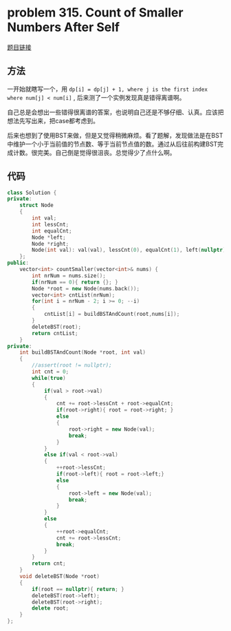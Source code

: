 # problem 315. Count of Smaller Numbers After Self

[题目链接](https://leetcode.com/problems/count-of-smaller-numbers-after-self/)

## 方法

一开始就瞎写一个，用 `dp[i] = dp[j] + 1, where j is the first index where num[j] < num[i]` , 后来测了一个实例发现真是错得离谱啊。

自己总是会想出一些错得很离谱的答案，也说明自己还是不够仔细、认真。应该把想法先写出来，把case都考虑到。

后来也想到了使用BST来做，但是又觉得稍微麻烦。看了题解，发现做法是在BST中维护一个小于当前值的节点数、等于当前节点值的数。通过从后往前构建BST完成计数。很完美。自己倒是觉得很沮丧。总觉得少了点什么啊。

## 代码

```c++
class Solution {
private:
    struct Node
    {
        int val;
        int lessCnt;
        int equalCnt;
        Node *left;
        Node *right;
        Node(int val): val(val), lessCnt(0), equalCnt(1), left(nullptr), right(nullptr){}
    };
public:
    vector<int> countSmaller(vector<int>& nums) {
        int nrNum = nums.size();
        if(nrNum == 0){ return {}; }
        Node *root = new Node(nums.back());
        vector<int> cntList(nrNum);
        for(int i = nrNum - 2; i >= 0; --i)
        {
            cntList[i] = buildBSTAndCount(root,nums[i]);
        }
        deleteBST(root);
        return cntList;
    }
private:
    int buildBSTAndCount(Node *root, int val)
    {
        //assert(root != nullptr);
        int cnt = 0;
        while(true)
        {
            if(val > root->val)
            {
                cnt += root->lessCnt + root->equalCnt;
                if(root->right){ root = root->right; }
                else
                {
                    root->right = new Node(val);
                    break;
                }
            }
            else if(val < root->val)
            {
                ++root->lessCnt;
                if(root->left){ root = root->left;}
                else
                { 
                    root->left = new Node(val); 
                    break;
                }
            }
            else
            { 
                ++root->equalCnt;
                cnt += root->lessCnt;
                break;
            }
        }
        return cnt;
    }
    void deleteBST(Node *root)
    {
        if(root == nullptr){ return; }
        deleteBST(root->left);
        deleteBST(root->right);
        delete root;
    }
};
```